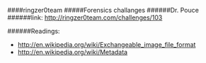 ####ringzer0team
#####Forensics challanges
######Dr. Pouce
######link: http://ringzer0team.com/challenges/103


######Readings:
* http://en.wikipedia.org/wiki/Exchangeable_image_file_format
* http://en.wikipedia.org/wiki/Metadata
